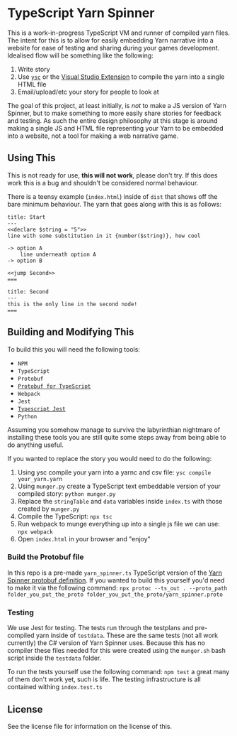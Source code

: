 # TypeScript Yarn Spinner

This is a work-in-progress TypeScript VM and runner of compiled yarn files.
The intent for this is to allow for easily embedding Yarn narrative into a website for ease of testing and sharing during your games development.
Idealised flow will be something like the following:

1. Write story
2. Use [`ysc`](https://github.com/YarnSpinnerTool/YarnSpinner-Console) or the [Visual Studio Extension](https://github.com/YarnSpinnerTool/VSCodeExtension) to compile the yarn into a single HTML file
3. Email/upload/etc your story for people to look at

The goal of this project, at least initially, is *not* to make a JS version of Yarn Spinner, but to make something to more easily share stories for feedback and testing.
As such the entire design philosophy at this stage is around making a single JS and HTML file representing your Yarn to be embedded into a website, not a tool for making a web narrative game.

## Using This

This is not ready for use, **this will not work**, please don't try.
If this does work this is a bug and shouldn't be considered normal behaviour.

There is a teensy example (`index.html`) inside of `dist` that shows off the bare minimum behaviour.
The yarn that goes along with this is as follows:

```
title: Start
---
<<declare $string = "5">>
line with some substitution in it {number($string)}, how cool

-> option A
    line underneath option A
-> option B

<<jump Second>>
===

title: Second
---
this is the only line in the second node!
===
```

## Building and Modifying This

To build this you will need the following tools:

- `NPM`
- `TypeScript`
- `Protobuf`
- [`Protobuf for TypeScript`](https://github.com/timostamm/protobuf-ts)
- `Webpack`
- `Jest`
- [`Typescript Jest`](https://github.com/kulshekhar/ts-jest)
- `Python`

Assuming you somehow manage to survive the labyrinthian nightmare of installing these tools you are still quite some steps away from being able to do anything useful.

If you wanted to replace the story you would need to do the following:

1. Using ysc compile your yarn into a yarnc and csv file: `ysc compile your_yarn.yarn`
2. Using `munger.py` create a TypeScript text embeddable version of your compiled story: `python munger.py`
3. Replace the `stringTable` and `data` variables inside `index.ts` with those created by `munger.py`
4. Compile the TypeScript: `npx tsc`
5. Run webpack to munge everything up into a single js file we can use: `npx webpack`
6. Open `index.html` in your browser and "enjoy"

### Build the Protobuf file

In this repo is a pre-made `yarn_spinner.ts` TypeScript version of the [Yarn Spinner protobuf definition](https://github.com/YarnSpinnerTool/YarnSpinner/blob/main/YarnSpinner/yarn_spinner.proto).
If you wanted to build this yourself you'd need to make it via the following command: `npx protoc --ts_out . --proto_path folder_you_put_the_proto folder_you_put_the_proto/yarn_spinner.proto`

### Testing

We use Jest for testing.
The tests run through the testplans and pre-compiled yarn inside of `testdata`.
These are the same tests (not all work currently) the C# version of Yarn Spinner uses.
Because this has no compiler these files needed for this were created using the `munger.sh` bash script inside the `testdata` folder.

To run the tests yourself use the following command: `npm test` a great many of them don't work yet, such is life.
The testing infrastructure is all contained withing `index.test.ts`

## License

See the license file for information on the license of this.

